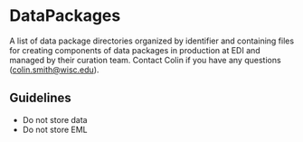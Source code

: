 # DataPackages

A list of data package directories organized by identifier and containing files for creating components of data packages in production at EDI and managed by their curation team. Contact Colin if you have any questions (colin.smith@wisc.edu).

## Guidelines
* Do not store data
* Do not store EML


